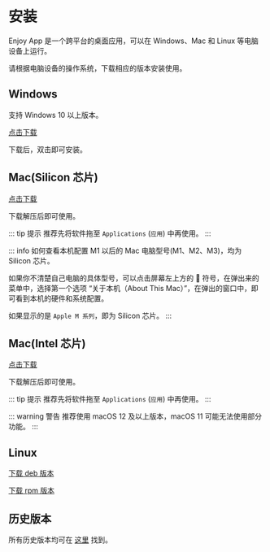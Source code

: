 # 安装

Enjoy App 是一个跨平台的桌面应用，可以在 Windows、Mac 和 Linux 等电脑设备上运行。

请根据电脑设备的操作系统，下载相应的版本安装使用。

## Windows

支持 Windows 10 以上版本。

[点击下载](https://github.com/xiaolai/everyone-can-use-english/releases/download/v0.1.0-alpha.12/Enjoy-0.1.0-alpha.12-Setup.exe)

下载后，双击即可安装。

## Mac(Silicon 芯片)

[点击下载](https://github.com/xiaolai/everyone-can-use-english/releases/download/v0.1.0-alpha.12/Enjoy-darwin-arm64-0.1.0-alpha.12.zip)

下载解压后即可使用。

::: tip 提示
推荐先将软件拖至 `Applications` (`应用`) 中再使用。
:::

::: info 如何查看本机配置
M1 以后的 Mac 电脑型号(M1、M2、M3)，均为 Silicon 芯片。

如果你不清楚自己电脑的具体型号，可以点击屏幕左上方的  符号，在弹出来的菜单中，选择第一个选项 “关于本机（About This Mac）”，在弹出的窗口中，即可看到本机的硬件和系统配置。

如果显示的是 `Apple M 系列`，即为 Silicon 芯片。
:::

## Mac(Intel 芯片)

[点击下载](https://github.com/xiaolai/everyone-can-use-english/releases/download/v0.1.0-alpha.12/Enjoy-darwin-x64-0.1.0-alpha.12.zip)

下载解压后即可使用。

::: tip 提示
推荐先将软件拖至 `Applications` (`应用`) 中再使用。
:::

::: warning 警告
推荐使用 macOS 12 及以上版本，macOS 11 可能无法使用部分功能。
:::

## Linux

[下载 deb 版本](https://github.com/xiaolai/everyone-can-use-english/releases/download/v0.1.0-alpha.12/enjoy_0.1.0-alpha.12_amd64.deb)

[下载 rpm 版本](https://github.com/xiaolai/everyone-can-use-english/releases/download/v0.1.0-alpha.12/enjoy-0.1.0.alpha.12-1.x86_64.rpm)

## 历史版本

所有历史版本均可在 [这里](https://github.com/xiaolai/everyone-can-use-english/releases) 找到。
